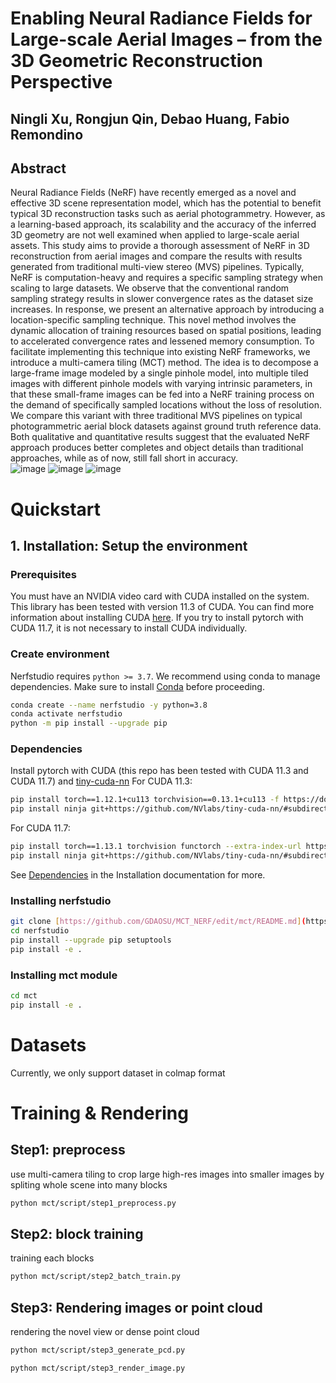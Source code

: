# Enabling Neural Radiance Fields for Large-scale Aerial Images – from the 3D Geometric Reconstruction Perspective  
## Ningli Xu, Rongjun Qin, Debao Huang, Fabio Remondino  
## Abstract  
Neural Radiance Fields (NeRF) have recently emerged as a novel and effective 3D scene representation model, which has the potential to benefit typical 3D reconstruction tasks such as aerial photogrammetry. However, as a learning-based approach, its scalability and the accuracy of the inferred 3D geometry are not well examined when applied to large-scale aerial assets. This study aims to provide a thorough assessment of NeRF in 3D reconstruction from aerial images and compare the results with results generated from traditional multi-view stereo (MVS) pipelines. Typically, NeRF is computation-heavy and requires a specific sampling strategy when scaling to large datasets. We observe that the conventional random sampling strategy results in slower convergence rates as the dataset size increases. In response, we present an alternative approach by introducing a location-specific sampling technique. This novel method involves the dynamic allocation of training resources based on spatial positions, leading to accelerated convergence rates and lessened memory consumption. To facilitate implementing this technique into existing NeRF frameworks, we introduce a multi-camera tiling (MCT) method. The idea is to decompose a large-frame image modeled by a single pinhole model, into multiple tiled images with different pinhole models with varying intrinsic parameters, in that these small-frame images can be fed into a NeRF training process on the demand of specifically sampled locations without the loss of resolution. We compare this variant with three traditional MVS pipelines on typical photogrammetric aerial block datasets against ground truth reference data. Both qualitative and quantitative results suggest that the evaluated NeRF approach produces better completes and object details than traditional approaches, while as of now, still fall short in accuracy.   
![image](https://github.com/GDAOSU/MCT_NERF/assets/32317924/e306b365-4083-4905-a2b8-ec060363ac9b)
![image](https://github.com/GDAOSU/MCT_NERF/assets/32317924/a217ccb2-bac7-467a-a3e6-cf0cb016b49e)
![image](https://github.com/GDAOSU/MCT_NERF/assets/32317924/b7b54d3b-4732-4a2e-ba2a-cf1953945a96)



# Quickstart

## 1. Installation: Setup the environment
### Prerequisites
You must have an NVIDIA video card with CUDA installed on the system. This library has been tested with version 11.3 of CUDA. You can find more information about installing CUDA [here](https://docs.nvidia.com/cuda/cuda-quick-start-guide/index.html).
If you try to install pytorch with CUDA 11.7, it is not necessary to install CUDA individually.
### Create environment
Nerfstudio requires `python >= 3.7`. We recommend using conda to manage dependencies. Make sure to install [Conda](https://docs.conda.io/en/latest/miniconda.html) before proceeding.
```bash
conda create --name nerfstudio -y python=3.8
conda activate nerfstudio
python -m pip install --upgrade pip
```
### Dependencies
Install pytorch with CUDA (this repo has been tested with CUDA 11.3 and CUDA 11.7) and [tiny-cuda-nn](https://github.com/NVlabs/tiny-cuda-nn)
For CUDA 11.3:
```bash
pip install torch==1.12.1+cu113 torchvision==0.13.1+cu113 -f https://download.pytorch.org/whl/torch_stable.html
pip install ninja git+https://github.com/NVlabs/tiny-cuda-nn/#subdirectory=bindings/torch
```
For CUDA 11.7:
```bash
pip install torch==1.13.1 torchvision functorch --extra-index-url https://download.pytorch.org/whl/cu117
pip install ninja git+https://github.com/NVlabs/tiny-cuda-nn/#subdirectory=bindings/torch
```
See [Dependencies](https://github.com/nerfstudio-project/nerfstudio/blob/main/docs/quickstart/installation.md#dependencies)
in the Installation documentation for more.
### Installing nerfstudio
```bash
git clone [https://github.com/GDAOSU/MCT_NERF/edit/mct/README.md](https://github.com/GDAOSU/MCT_NERF)
cd nerfstudio
pip install --upgrade pip setuptools
pip install -e .
```
### Installing mct module
```bash
cd mct
pip install -e .
```
# Datasets
Currently, we only support dataset in colmap format  
# Training & Rendering
## Step1: preprocess   
use multi-camera tiling to crop large high-res images into smaller images by spliting whole scene into many blocks  
```bash
python mct/script/step1_preprocess.py
```

## Step2: block training  
training each blocks  
```bash
python mct/script/step2_batch_train.py
```

## Step3: Rendering images or point cloud  
rendering the novel view or dense point cloud   
```bash
python mct/script/step3_generate_pcd.py  
```
```bash
python mct/script/step3_render_image.py  
```

